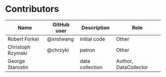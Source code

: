 # Contributors

Name | GitHub user | Description | Role
 --- | --- | --- | ---
Robert Forkel | @xrotwang | initial code | Other
Christoph Rzymski | @chrzyki | patron | Other
George Starostin | | data collection | Author, DataCollector
